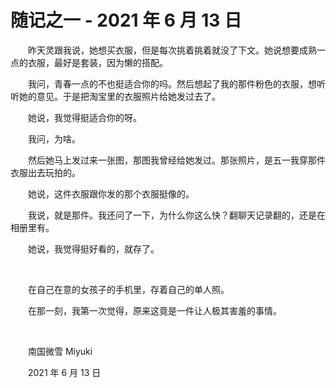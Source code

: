 # 随记之一 - 2021 年 6 月 13 日

　　昨天灵跟我说，她想买衣服，但是每次挑着挑着就没了下文。她说想要成熟一点的衣服，最好是套装，因为懒的搭配。

　　我问，青春一点的不也挺适合你的吗。然后想起了我的那件粉色的衣服，想听听她的意见。于是把淘宝里的衣服照片给她发过去了。

　　她说，我觉得挺适合你的呀。

　　我问，为啥。

　　然后她马上发过来一张图，那图我曾经给她发过。那张照片，是五一我穿那件衣服出去玩拍的。

　　她说，这件衣服跟你发的那个衣服挺像的。

　　我说，就是那件。我还问了一下，为什么你这么快？翻聊天记录翻的，还是在相册里有。

　　她说，我觉得挺好看的，就存了。

<br>

　　在自己在意的女孩子的手机里，存着自己的单人照。

　　在那一刻，我第一次觉得，原来这竟是一件让人极其害羞的事情。

<br>

　　南国微雪 Miyuki

　　2021 年 6 月 13 日